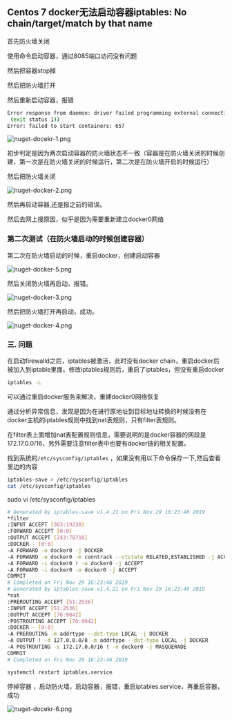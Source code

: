 ## Centos 7 docker无法启动容器iptables: No chain/target/match by that name

首先防火墙关闭

使用命令启动容器，通过8085端口访问没有问题

然后把容器stop掉

然后把防火墙打开

然后重新启动容器，报错

```bash
Error response from daemon: driver failed programming external connectivity on endpoint loving_hamilton (9dc7432799a69410dc312bf83181285d10b38eb0c2a91e6e1a840ffa3117e3e6):  (iptables failed: iptables --wait -t nat -A DOCKER -p tcp -d 0/0 --dport 8085 -j DNAT --to-destination 172.17.0.2:80 ! -i docker0: iptables: No chain/target/match by that name.
 (exit status 1))
Error: failed to start containers: 657
```



![nuget-docekr-1.png](https://wx1.sinaimg.cn/large/0072fULUgy1g9exqyl8qhj312p030mxb.jpg)

初步判定是因为两次启动容器的防火墙状态不一致（容器是在防火墙关闭的时候创建，第一次是在防火墙关闭的时候运行，第二次是在防火墙开启的时候运行）

然后把防火墙关闭

![nuget-docker-2.png](https://wx1.sinaimg.cn/large/0072fULUgy1g9exuk5ztpj30md05gjrt.jpg)

然后再启动容器,还是报之前的错误。

然后去网上搜原因，似乎是因为需要重新建立docker0网络



### 第二次测试（在防火墙启动的时候创建容器）

第二次在防火墙启动的时候，重启docker，创建启动容器

![nuget-docker-5.png](https://wx1.sinaimg.cn/large/0072fULUgy1g9eyovidg7j311m0bsdh1.jpg)

然后关闭防火墙再启动，报错。

![nuget-docker-3.png](https://wx1.sinaimg.cn/large/0072fULUgy1g9eyl3iyxsj312p0cf40o.jpg)

然后把防火墙打开再启动，成功。

![nuget-docker-4.png](https://wx1.sinaimg.cn/large/0072fULUgy1g9eymfjoptj30um0extau.jpg)

### 三. 问题

在启动firewalld之后，iptables被激活，此时没有docker chain，重启docker后被加入到iptable里面。修改iptables规则后，重启了iptables，但没有重启docker

```bash
iptables -L
```

可以通过重启docker服务来解决，重建docker0网络恢复

通过分析异常信息，发现是因为在进行原地址到目标地址转换的时候没有在docker主机的iptables规则中找到nat表规则，只有filter表规则。

在filter表上面增加nat表配置规则信息，需要说明的是docker容器的网段是172.17.0.0/16，另外需要注意filter表中也要有docker链的相关配置。

找到系统的`/etc/sysconfig/iptables` ，如果没有用以下命令保存一下,然后查看里边的内容

```bash
iptables-save > /etc/sysconfig/iptables  
cat /etc/sysconfig/iptables  
```

sudo vi /etc/sysconfig/iptables

```bash
# Generated by iptables-save v1.4.21 on Fri Nov 29 16:23:46 2019
*filter
:INPUT ACCEPT [303:19230]
:FORWARD ACCEPT [0:0]
:OUTPUT ACCEPT [243:70716]
:DOCKER - [0:0]
-A FORWARD -o docker0 -j DOCKER
-A FORWARD -o docker0 -m conntrack --ctstate RELATED,ESTABLISHED -j ACCEPT
-A FORWARD -i docker0 ! -o docker0 -j ACCEPT
-A FORWARD -i docker0 -o docker0 -j ACCEPT
COMMIT
# Completed on Fri Nov 29 16:23:46 2019
# Generated by iptables-save v1.4.21 on Fri Nov 29 16:23:46 2019
*nat
:PREROUTING ACCEPT [51:2536]
:INPUT ACCEPT [51:2536]
:OUTPUT ACCEPT [76:9042]
:POSTROUTING ACCEPT [76:9042]
:DOCKER - [0:0]
-A PREROUTING -m addrtype --dst-type LOCAL -j DOCKER
-A OUTPUT ! -d 127.0.0.0/8 -m addrtype --dst-type LOCAL -j DOCKER
-A POSTROUTING -s 172.17.0.0/16 ! -o docker0 -j MASQUERADE
COMMIT
# Completed on Fri Nov 29 16:23:46 2019
```

```bash
systemctl restart iptables.service 
```

停掉容器 ，启动防火墙，启动容器，报错，重启iptables.service，再重启容器，成功

![nuget-docekr-6.png](https://wx1.sinaimg.cn/large/0072fULUgy1g9f1awgi2uj30m30dh108.jpg)


